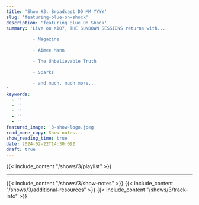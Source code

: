 ```yaml
---
title: 'Show #3: Broadcast DD MM YYYY'
slug: 'featuring-blue-on-shock'
description: 'featuring Blue On Shock'
summary: 'Live on K107, THE SUNDOWN SESSIONS returns with...
 
          - Magazine
                    
          - Aimee Mann 
          
          - The Unbelievable Truth
          
          - Sparks
          
          - and much, much more...
'
keywords:
  - ''
  - ''
  - ''
  - ''
  - ''
featured_image: '3-show-logo.jpeg'
read_more_copy: Show notes...
show_reading_time: true
date: 2024-02-22T14:30:09Z
draft: true
---
```

{{< include_content "/shows/3/playlist" >}}

---

{{< include_content "/shows/3/show-notes" >}}
{{< include_content "/shows/3/additional-resources" >}}
{{< include_content "/shows/3/track-info" >}}

